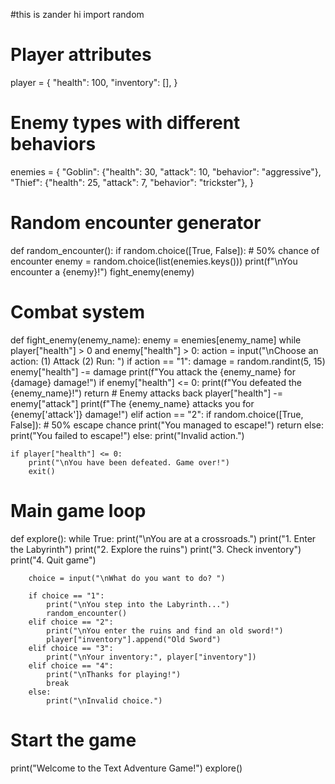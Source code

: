 #this is zander hi
import random

# Player attributes
player = {
    "health": 100,
    "inventory": [],
}

# Enemy types with different behaviors
enemies = {
    "Goblin": {"health": 30, "attack": 10, "behavior": "aggressive"},
    "Thief": {"health": 25, "attack": 7, "behavior": "trickster"},
}

# Random encounter generator
def random_encounter():
    if random.choice([True, False]):  # 50% chance of encounter
        enemy = random.choice(list(enemies.keys()))
        print(f"\nYou encounter a {enemy}!")
        fight_enemy(enemy)

# Combat system
def fight_enemy(enemy_name):
    enemy = enemies[enemy_name]
    while player["health"] > 0 and enemy["health"] > 0:
        action = input("\nChoose an action: (1) Attack (2) Run: ")
        if action == "1":
            damage = random.randint(5, 15)
            enemy["health"] -= damage
            print(f"You attack the {enemy_name} for {damage} damage!")
            if enemy["health"] <= 0:
                print(f"You defeated the {enemy_name}!")
                return
            # Enemy attacks back
            player["health"] -= enemy["attack"]
            print(f"The {enemy_name} attacks you for {enemy['attack']} damage!")
        elif action == "2":
            if random.choice([True, False]):  # 50% escape chance
                print("You managed to escape!")
                return
            else:
                print("You failed to escape!")
        else:
            print("Invalid action.")

    if player["health"] <= 0:
        print("\nYou have been defeated. Game over!")
        exit()

# Main game loop
def explore():
    while True:
        print("\nYou are at a crossroads.")
        print("1. Enter the Labyrinth")
        print("2. Explore the ruins")
        print("3. Check inventory")
        print("4. Quit game")

        choice = input("\nWhat do you want to do? ")

        if choice == "1":
            print("\nYou step into the Labyrinth...")
            random_encounter()
        elif choice == "2":
            print("\nYou enter the ruins and find an old sword!")
            player["inventory"].append("Old Sword")
        elif choice == "3":
            print("\nYour inventory:", player["inventory"])
        elif choice == "4":
            print("\nThanks for playing!")
            break
        else:
            print("\nInvalid choice.")

# Start the game
print("Welcome to the Text Adventure Game!")
explore()
